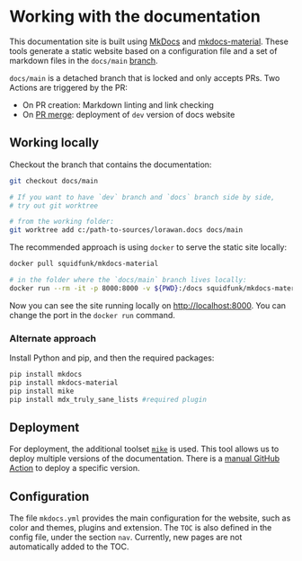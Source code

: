 # Working with the documentation

This documentation site is built using [MkDocs](https://www.mkdocs.org/) and
[mkdocs-material](https://squidfunk.github.io/mkdocs-material/). These tools
generate a static website based on a configuration file and a set of markdown
files in the `docs/main` [branch](https://github.com/Azure/iotedge-lorawan-starterkit/tree/docs/main).

`docs/main` is a detached branch that is locked and only accepts PRs. Two Actions
are triggered by the PR:

- On PR creation: Markdown linting and link checking
- On [PR merge](https://github.com/Azure/iotedge-lorawan-starterkit/actions/workflows/publish-docs-dev.yml): deployment of `dev` version of docs website

## Working locally

Checkout the branch that contains the documentation:

```bash title="git worktree"
git checkout docs/main

# If you want to have `dev` branch and `docs` branch side by side,
# try out git worktree

# from the working folder:
git worktree add c:/path-to-sources/lorawan.docs docs/main

```

The recommended approach is using `docker` to serve the static site locally:

```bash title="serve documentation locally"
docker pull squidfunk/mkdocs-material

# in the folder where the `docs/main` branch lives locally:
docker run --rm -it -p 8000:8000 -v ${PWD}:/docs squidfunk/mkdocs-material
```

Now you can see the site running locally on <http://localhost:8000>. You can change
the port in the `docker run` command.

### Alternate approach

Install Python and pip, and then the required packages:

```bash
pip install mkdocs
pip install mkdocs-material
pip install mike
pip install mdx_truly_sane_lists #required plugin
```

## Deployment

For deployment, the additional toolset [`mike`](https://github.com/jimporter/mike)
is used. This tool allows us to deploy multiple versions of the documentation.
There is a [manual GitHub Action](https://github.com/Azure/iotedge-lorawan-starterkit/actions/workflows/publish-docs-new-version.yml)
to deploy a specific version.

## Configuration

The file `mkdocs.yml` provides the main configuration for the website, such as
color and themes, plugins and extension. The `TOC` is also defined in the config
file, under the section `nav`. Currently, new pages are not automatically added
to the TOC.
